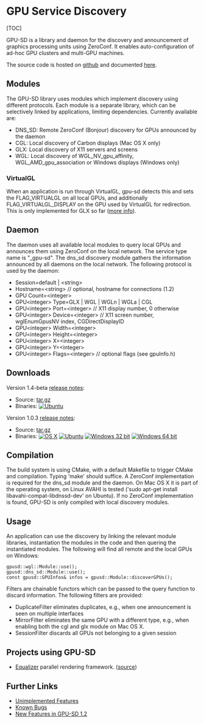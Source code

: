 # GPU Service Discovery

[TOC]

GPU-SD is a library and daemon for the discovery and announcement of
graphics processing units using ZeroConf. It enables auto-configuration
of ad-hoc GPU clusters and multi-GPU machines.

The source code is hosted on
[github](https://github.com/Eyescale/gpusd) and documented [here](http://www.equalizergraphics.com/gpu-sd/API/).

## Modules

The GPU-SD library uses modules which implement discovery using
different protocols. Each module is a separate library, which can be
selectively linked by applications, limiting dependencies. Currently
available are:

- DNS_SD: Remote ZeroConf (Bonjour) discovery for GPUs announced by the daemon
- CGL: Local discovery of Carbon displays (Mac OS X only)
- GLX: Local discovery of X11 servers and screens
- WGL: Local discovery of WGL_NV_gpu_affinity, WGL_AMD_gpu_association
  or Windows displays (Windows only)

### VirtualGL

When an application is run through VirtualGL, gpu-sd detects this and
sets the FLAG\_VIRTUALGL on all local GPUs, and additionally
FLAG\_VIRTUALGL\_DISPLAY on the GPU used by VirtualGL for
redirection. This is only implemented for GLX so far
([more info](https://github.com/Eyescale/Equalizer/issues/67)).

## Daemon

The daemon uses all available local modules to query local GPUs and
announces them using ZeroConf on the local network. The service type
name is "_gpu-sd". The dns_sd discovery module gathers the information
announced by all daemons on the local network. The following protocol is
used by the daemon:

* Session=default | &lt;string&gt;
* Hostname=&lt;string&gt; // optional, hostname for connections (1.2)
* GPU Count=&lt;integer&gt;
* GPU&lt;integer&gt; Type=GLX | WGL | WGLn | WGLa | CGL
* GPU&lt;integer&gt; Port=&lt;integer&gt; // X11 display number, 0 otherwise
* GPU&lt;integer&gt; Device=&lt;integer&gt; // X11 screen number, wglEnumGpusNV index, CGDirectDisplayID
* GPU&lt;integer&gt; Width=&lt;integer&gt;
* GPU&lt;integer&gt; Height=&lt;integer&gt;
* GPU&lt;integer&gt; X=&lt;integer&gt;
* GPU&lt;integer&gt; Y=&lt;integer&gt;
* GPU&lt;integer&gt; Flags=&lt;integer&gt; // optional flags (see gpuInfo.h)

## Downloads

Version 1.4-beta
[release notes](http://eyescale.github.com/gpusd-1.3.5/index.html):

* Source: [tar.gz](http://www.equalizergraphics.com/gpu-sd/downloads/gpu-sd-1.3.5.tar.gz)
* Binaries:
  [![Ubuntu](http://www.equalizergraphics.com/images/ubuntu.png)](https://launchpad.net/%7Eeilemann/+archive/equalizer/)

Version 1.0.3
[release notes](http://www.equalizergraphics.com/gpu-sd/API-1.0.3):

* Source: [tar.gz](http://www.equalizergraphics.com/gpu-sd/downloads/gpu-sd-1.0.3.tar.gz)
* Binaries:
  [![OS X](http://www.equalizergraphics.com/images/mac.png)](http://www.equalizergraphics.com/gpu-sd/downloads/gpu-sd-1.0.3-Darwin.dmg)
  [![Ubuntu](http://www.equalizergraphics.com/images/ubuntu.png)](https://launchpad.net/%7Eeilemann/+archive/equalizer/)
  [![Windows 32 bit](http://www.equalizergraphics.com/images/windows32.png)](http://www.equalizergraphics.com/gpu-sd/downloads/gpu-sd-1.0.3-win32.exe)
  [![Windows 64 bit](http://www.equalizergraphics.com/images/windows64.png)](http://www.equalizergraphics.com/gpu-sd/downloads/gpu-sd-1.0.3-win64.exe)


## Compilation

The build system is using CMake, with a default Makefile to trigger
CMake and compilation. Typing 'make' should suffice. A ZeroConf
implementation is required for the dns_sd module and the daemon. On Mac
OS X it is part of the operating system, on Linux AVAHI is tested ('sudo
apt-get install libavahi-compat-libdnssd-dev' on Ubuntu). If no ZeroConf
implementation is found, GPU-SD is only compiled with local discovery
modules.

## Usage

An application can use the discovery by linking the relevant module
libraries, instantiation the modules in the code and then quering the
instantiated modules. The following will find all remote and the local
GPUs on Windows:

    gpusd::wgl::Module::use();
    gpusd::dns_sd::Module::use();
    const gpusd::GPUInfos& infos = gpusd::Module::discoverGPUs();

Filters are chainable functors which can be passed to the query function
to discard information. The following filters are provided:

* DuplicateFilter eliminates duplicates, e.g.,  when one announcement is
  seen on multiple interfaces
* MirrorFilter eliminates the same GPU with a different type, e.g., when
  enabling both the cgl and glx module on Mac OS X.
* SessionFilter discards all GPUs not belonging to a given session

## Projects using GPU-SD

* [Equalizer](http://www.equalizergraphics.com) parallel rendering
  framework. ([source](https://github.com/Eyescale/Equalizer/blob/master/libs/eq/server/config/resources.cpp#L61))

## Further Links

* [Unimplemented Features](https://github.com/Eyescale/gpusd/issues?labels=Feature)
* [Known Bugs](https://github.com/Eyescale/gpusd/issues?labels=Bug)
* [New Features in GPU-SD 1.2](https://github.com/Eyescale/gpusd/issues?state=closed&milestone=1)
